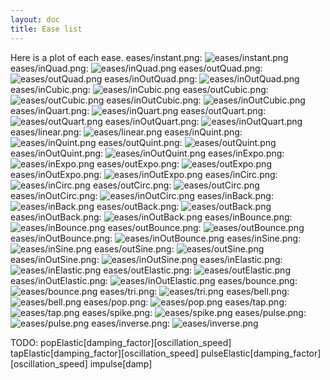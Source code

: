 ```yaml
---
layout: doc
title: Ease list
---
```

Here is a plot of each ease.
eases/instant.png: ![eases/instant.png]()
eases/inQuad.png: ![eases/inQuad.png]()
eases/outQuad.png: ![eases/outQuad.png]()
eases/inOutQuad.png: ![eases/inOutQuad.png]()
eases/inCubic.png: ![eases/inCubic.png]()
eases/outCubic.png: ![eases/outCubic.png]()
eases/inOutCubic.png: ![eases/inOutCubic.png]()
eases/inQuart.png: ![eases/inQuart.png]()
eases/outQuart.png: ![eases/outQuart.png]()
eases/inOutQuart.png: ![eases/inOutQuart.png]()
eases/linear.png: ![eases/linear.png]()
eases/inQuint.png: ![eases/inQuint.png]()
eases/outQuint.png: ![eases/outQuint.png]()
eases/inOutQuint.png: ![eases/inOutQuint.png]()
eases/inExpo.png: ![eases/inExpo.png]()
eases/outExpo.png: ![eases/outExpo.png]()
eases/inOutExpo.png: ![eases/inOutExpo.png]()
eases/inCirc.png: ![eases/inCirc.png]()
eases/outCirc.png: ![eases/outCirc.png]()
eases/inOutCirc.png: ![eases/inOutCirc.png]()
eases/inBack.png: ![eases/inBack.png]()
eases/outBack.png: ![eases/outBack.png]()
eases/inOutBack.png: ![eases/inOutBack.png]()
eases/inBounce.png: ![eases/inBounce.png]()
eases/outBounce.png: ![eases/outBounce.png]()
eases/inOutBounce.png: ![eases/inOutBounce.png]()
eases/inSine.png: ![eases/inSine.png]()
eases/outSine.png: ![eases/outSine.png]()
eases/inOutSine.png: ![eases/inOutSine.png]()
eases/inElastic.png: ![eases/inElastic.png]()
eases/outElastic.png: ![eases/outElastic.png]()
eases/inOutElastic.png: ![eases/inOutElastic.png]()
eases/bounce.png: ![eases/bounce.png]()
eases/tri.png: ![eases/tri.png]()
eases/bell.png: ![eases/bell.png]()
eases/pop.png: ![eases/pop.png]()
eases/tap.png: ![eases/tap.png]()
eases/spike.png: ![eases/spike.png]()
eases/pulse.png: ![eases/pulse.png]()
eases/inverse.png: ![eases/inverse.png]()

TODO:
popElastic[damping_factor][oscillation_speed]
tapElastic[damping_factor][oscillation_speed]
pulseElastic[damping_factor][oscillation_speed]
impulse[damp]


